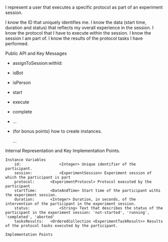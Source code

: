 I represent a user that executes a specific protocol as part of an experiment session.

I know the ID that uniquely identifies me.
I know the data (start time, duration and status) that reflects my overall experience in the session.
I know the protocol that I have to execute within the session.
I know the session I am part of.
I know the results of the protocol tasks I have performed.


Public API and Key Messages

- assignToSession:withId:
- isBot
- isPerson
- start
- execute
- complete
- ...
- (for bonus points) how to create instances.
	
	...
   
 
Internal Representation and Key Implementation Points.

	Instance Variables	
		id:					<Integer> Unique identifier of the participant.
		session:			<ExperimentSession> Experiment session of which the participant is part
		protocol: 		<ExperimentProtocol> Protocol executed by the participant		
		startTime:		<DateAndTime> Start time of the participant withi the experiment session.
		duration:    	<Integer> Duration, in seconds, of the intervention of the participant in the experiment session.			
		status: 			<String> Text that describes the status of the participant in the experiment session: 'not-started', 'running', 'completed', 'aborted'
		tasksResults:	<OrderedCollection <ExperimentTaskResult>> Results of the protocol tasks executed by the participant.					

	Implementation Points

